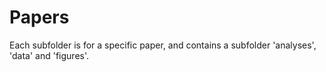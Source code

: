 # Papers
Each subfolder is for a specific paper, and contains a subfolder 'analyses', 'data' and 'figures'.
